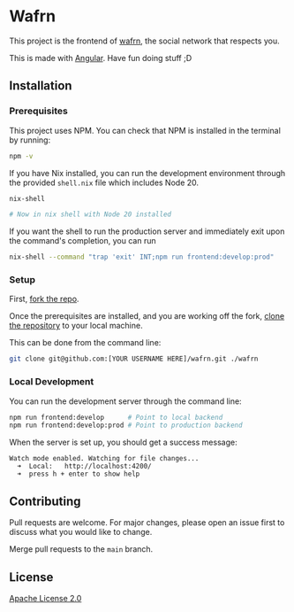 # Wafrn

This project is the frontend of [wafrn](https://app.wafrn.net), the social network that respects you.

This is made with [Angular](https://angular.io/). Have fun doing stuff ;D

## Installation

### Prerequisites

This project uses NPM. You can check that NPM is installed in the terminal by running:

```bash
npm -v
```

If you have Nix installed, you can run the development environment through the provided `shell.nix` file which includes
Node 20.

```bash
nix-shell

# Now in nix shell with Node 20 installed
```

If you want the shell to run the production server and immediately exit upon the command's completion, you can run

```bash
nix-shell --command "trap 'exit' INT;npm run frontend:develop:prod"
```

### Setup

First, [fork the repo](https://docs.github.com/en/pull-requests/collaborating-with-pull-requests/working-with-forks/fork-a-repo).

Once the prerequisites are installed, and you are working off the fork, [clone the repository](https://help.github.com/en/github/creating-cloning-and-archiving-repositories/cloning-a-repository)
to your local machine.

This can be done from the command line:

```bash
git clone git@github.com:[YOUR USERNAME HERE]/wafrn.git ./wafrn
```

### Local Development

You can run the development server through the command line:

```bash
npm run frontend:develop      # Point to local backend
npm run frontend:develop:prod # Point to production backend
```

When the server is set up, you should get a success message:

```text
Watch mode enabled. Watching for file changes...
  ➜  Local:   http://localhost:4200/
  ➜  press h + enter to show help
```

## Contributing

Pull requests are welcome. For major changes, please open an issue first to
discuss what you would like to change.

Merge pull requests to the `main` branch.

## License

[Apache License 2.0](https://choosealicense.com/licenses/apache-2.0/)
